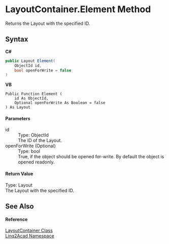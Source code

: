 # LayoutContainer.Element Method 
 

Returns the Layout with the specified ID.

## Syntax

**C#**<br />
``` C#
public Layout Element(
	ObjectId id,
	bool openForWrite = false
)
```

**VB**<br />
``` VB
Public Function Element ( 
	id As ObjectId,
	Optional openForWrite As Boolean = false
) As Layout
```


#### Parameters
<dl><dt>id</dt><dd>Type: ObjectId<br />The ID of the Layout.</dd><dt>openForWrite (Optional)</dt><dd>Type: bool<br />True, if the object should be opened for-write. By default the object is opened readonly.</dd></dl>

#### Return Value
Type: Layout<br />The Layout with the specified ID.

## See Also


#### Reference
<a href="T_Linq2Acad_LayoutContainer.md">LayoutContainer Class</a><br /><a href="N_Linq2Acad.md">Linq2Acad Namespace</a><br />
